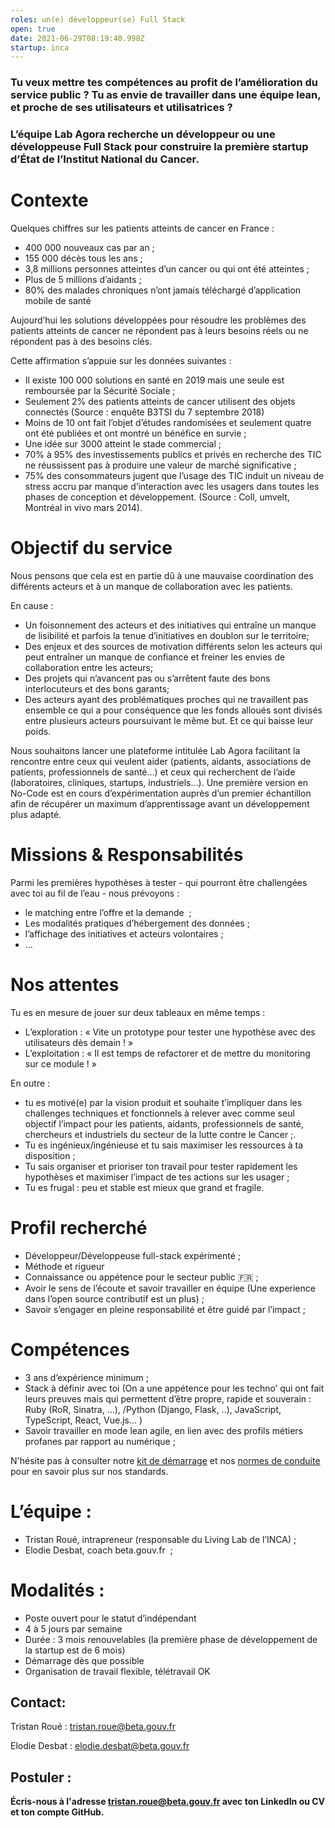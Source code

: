 ```yaml
---
roles: un(e) développeur(se) Full Stack
open: true
date: 2021-06-29T08:19:40.998Z
startup: inca
---
```

### Tu veux mettre tes compétences au profit de l’amélioration du service public ? Tu as envie de travailler dans une équipe lean, et proche de ses utilisateurs et utilisatrices ?

### L’équipe Lab Agora recherche un développeur ou une développeuse Full Stack pour construire la première startup d’État de l’Institut National du Cancer.

# Contexte

Quelques chiffres sur les patients atteints de cancer en France :

* 400 000 nouveaux cas par an ;
* 155 000 décès tous les ans ;
* 3,8 millions personnes atteintes d’un cancer ou qui ont été atteintes ;
* Plus de 5 millions d’aidants ;
* 80% des malades chroniques n’ont jamais téléchargé d’application mobile de santé

Aujourd’hui les solutions développées pour résoudre les problèmes des patients atteints de cancer ne répondent pas à leurs besoins réels ou ne répondent pas à des besoins clés.

Cette affirmation s’appuie sur les données suivantes :

* Il existe 100 000 solutions en santé en 2019 mais une seule est remboursée par la Sécurité Sociale ;
* Seulement 2% des patients atteints de cancer utilisent des objets connectés (Source : enquête B3TSI du 7 septembre 2018)
* Moins de 10 ont fait l’objet d’études randomisées et seulement quatre ont été publiées et ont montré un bénéfice en survie ;
* Une idée sur 3000 atteint le stade commercial ;
* 70% à 95% des investissements publics et privés en recherche des TIC ne réussissent pas à produire une valeur de marché significative ;
* 75% des consommateurs jugent que l’usage des TIC induit un niveau de stress accru par manque d’interaction avec les usagers dans toutes les phases de conception et développement. (Source : Coll, umvelt, Montréal in vivo mars 2014).

# Objectif du service

Nous pensons que cela est en partie dû à une mauvaise coordination des différents acteurs et à un manque de collaboration avec les patients.

En cause :

* Un foisonnement des acteurs et des initiatives qui entraîne un manque de lisibilité et parfois la tenue d’initiatives en doublon sur le territoire;
* Des enjeux et des sources de motivation différents selon les acteurs qui peut entraîner un manque de confiance et freiner les envies de collaboration entre les acteurs;
* Des projets qui n’avancent pas ou s’arrêtent faute des bons interlocuteurs et des bons garants;
* Des acteurs ayant des problématiques proches qui ne travaillent pas ensemble ce qui a pour conséquence que les fonds alloués sont divisés entre plusieurs acteurs poursuivant le même but. Et ce qui baisse leur poids.

Nous souhaitons lancer une plateforme intitulée Lab Agora facilitant la rencontre entre ceux qui veulent aider (patients, aidants, associations de patients, professionnels de santé…) et ceux qui recherchent de l’aide (laboratoires, cliniques, startups, industriels…). Une première version en No-Code est en cours d’expérimentation auprès d’un premier échantillon afin de récupérer un maximum d’apprentissage avant un développement plus adapté.

# Missions & Responsabilités

Parmi les premières hypothèses à tester - qui pourront être challengées avec toi au fil de l’eau - nous prévoyons :

* le matching entre l’offre et la demande  ;
* Les modalités pratiques d’hébergement des données ;
* l’affichage des initiatives et acteurs volontaires ;
* ...

# Nos attentes

Tu es en mesure de jouer sur deux tableaux en même temps :

* L’exploration : « Vite un prototype pour tester une hypothèse avec des utilisateurs dès demain ! »
* L’exploitation : « Il est temps de refactorer et de mettre du monitoring sur ce module ! »

En outre :

* tu es motivé(e) par la vision produit et souhaite t’impliquer dans les challenges techniques et fonctionnels à relever avec comme seul objectif l’impact pour les patients, aidants, professionnels de santé, chercheurs et industriels du secteur de la lutte contre le Cancer ;.
* Tu es ingénieux/ingénieuse et tu sais maximiser les ressources à ta disposition ;
* Tu sais organiser et prioriser ton travail pour tester rapidement les hypothèses et maximiser l’impact de tes actions sur les usager ;
* Tu es frugal : peu et stable est mieux que grand et fragile.

# Profil recherché

* Développeur/Développeuse full-stack expérimenté  ;
* Méthode et rigueur
* Connaissance ou appétence pour le secteur public 🇫🇷 ;
* Avoir le sens de l’écoute et savoir travailler en équipe (Une experience dans l’open source contributif est un plus) ;
* Savoir s’engager en pleine responsabilité et être guidé par l’impact ;

# Compétences

* 3 ans d’expérience minimum ;
* Stack à définir avec toi (On a une appétence pour les techno’ qui ont fait leurs preuves mais qui permettent d’être propre, rapide et souverain : Ruby (RoR, Sinatra, …), /Python (Django, Flask, ..), JavaScript, TypeScript, React, Vue.js… )
* Savoir travailler en mode lean agile, en lien avec des profils métiers profanes par rapport au numérique ;

N'hésite pas à consulter notre [kit de démarrage](https://doc.incubateur.net/communaute/gerer-sa-startup-detat-ou-de-territoires-au-quotidien/la-vie-dune-se/construction/kit-de-demarrage) et nos [normes de conduite](https://doc.incubateur.net/communaute/travailler-a-beta-gouv/culture/normes-de-conduite) pour en savoir plus sur nos standards.

# L’équipe :

* Tristan Roué, intrapreneur (responsable du Living Lab de l’INCA) ;
* Elodie Desbat, coach beta.gouv.fr  ;

# Modalités :

* Poste ouvert pour le statut d’indépendant
* 4 à 5 jours par semaine
* Durée : 3 mois renouvelables (la première phase de développement de la startup est de 6 mois)
* Démarrage dès que possible
* Organisation de travail flexible, télétravail OK

## Contact:

Tristan Roué : [tristan.roue@beta.gouv.fr](tristan.roue@beta.gouv.fr)

Elodie Desbat : [elodie.desbat@beta.gouv.fr](mailto:elodie.desbat@beta.gouv.fr)

## Postuler : 

**Écris-nous à l'adresse [tristan.roue@beta.gouv.fr](mailto:tristan.roue@beta.gouv.fr) avec ton LinkedIn ou CV et ton compte GitHub.**